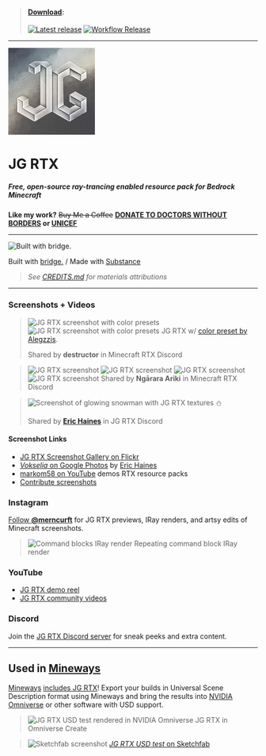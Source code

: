 > #### [Download](https://github.com/jasonjgardner/jg-rtx/releases):
> 
> [![Latest release](https://github.com/jasonjgardner/jg-rtx/actions/workflows/release.yml/badge.svg)](https://github.com/jasonjgardner/jg-rtx/actions/workflows/release.yml) [![Workflow Release](https://github.com/jasonjgardner/jg-rtx/actions/workflows/main.yml/badge.svg)](https://github.com/jasonjgardner/jg-rtx/actions/workflows/main.yml)

---

![Pack Icon](RP/pack_icon.png)
# JG RTX

##### Free, open-source ray-trancing enabled resource pack for Bedrock Minecraft

__Like my work?__ ~~Buy Me a Coffee~~ __[DONATE TO DOCTORS WITHOUT BORDERS](https://www.doctorswithoutborders.org/) or [UNICEF](https://www.unicefusa.org/)__

---
![Built with bridge.](https://user-images.githubusercontent.com/1903667/148700768-ed1b0b60-a594-4add-8c8f-97aacd79762f.png)

Built with [bridge.](https://bridge-core.github.io/) / Made with [Substance](https://www.adobe.com/creativecloud/3d-augmented-reality.html)
> _See [CREDITS.md](CREDITS.md) for materials attributions_

---

### Screenshots + Videos
> ![JG RTX screenshot with color presets](https://user-images.githubusercontent.com/1903667/148662037-ae8e98f9-e865-49bc-a32d-347149ccfd49.jpg)
> ![JG RTX screenshot with color presets](https://user-images.githubusercontent.com/1903667/148662038-98266398-7794-4596-bae9-a50f1e09ec7d.jpg)
> JG RTX w/ [color preset by Alegzzis](https://discord.com/channels/691547840463241267/919021996271108108/920208551069229056).
>
> Shared by **destructor** in Minecraft RTX Discord

> ![JG RTX screenshot](https://user-images.githubusercontent.com/1903667/148661807-c1804147-4159-4385-890a-f1f3ba30db86.jpg)
> ![JG RTX screenshot](https://user-images.githubusercontent.com/1903667/148661809-9c45f5a7-54af-4a2d-bd59-c567eae80a20.jpg)
> ![JG RTX screenshot](https://user-images.githubusercontent.com/1903667/148661811-35ad539e-2bfc-4e1d-8468-94768cfa5098.jpg)
> ![JG RTX screenshot](https://user-images.githubusercontent.com/1903667/148661812-2df0936d-6f49-4b9c-a245-f9458cfacfd4.jpg)
> Shared by **Ngārara Ariki** in Minecraft RTX Discord

> ![Screenshot of glowing snowman with JG RTX textures](https://user-images.githubusercontent.com/1903667/148662162-b01762d7-3334-4806-8766-6a5ebf7c4c57.jpg)
> ⛄
>
> Shared by **[Eric Haines](https://github.com/erich666)** in JG RTX Discord

#### Screenshot Links
- [JG RTX Screenshot Gallery on Flickr](https://www.flickr.com/photos/jasongardner/albums/72157719469112264)
- [*Vokselia* on Google Photos](https://photos.app.goo.gl/nffv8T79YA4bwkzP8) by [Eric Haines](https://github.com/erich666)
- [markom58 on YouTube](https://www.youtube.com/c/markom58/search?query=JG%20RTX) demos RTX resource packs
- [Contribute screenshots](https://github.com/jasonjgardner/jg-rtx/discussions/categories/screenshots)

### Instagram
[Follow **@merncurft**](https://www.instagram.com/merncurft/) for JG RTX previews, IRay renders, and artsy edits of Minecraft screenshots.
> ![Command blocks IRay render](https://user-images.githubusercontent.com/1903667/143306432-95399c7c-672e-4567-b78d-c77183e7ae64.jpg)
> Repeating command block IRay render

### YouTube
- [JG RTX demo reel](https://www.youtube.com/playlist?list=PL8PY_n6h2FGXHHcfU4ifiWdeIYg8TNB8N)
- [JG RTX community videos](https://youtube.com/playlist?list=PL8PY_n6h2FGW7OnrGPV4-rKQKYo_JvuBH)

### Discord
Join the [JG RTX Discord server](https://discord.gg/nJmKSgmqyY) for sneak peeks and extra content.

---

## Used in [Mineways](http://mineways.com)
[Mineways](https://github.com/erich666/Mineways/) [includes JG RTX](http://www.realtimerendering.com/erich/minecraft/public/mineways/textures.html#candy)! Export your builds in Universal Scene Description format using Mineways and bring the results into [NVIDIA Omniverse](https://www.nvidia.com/en-us/omniverse/) or other software with USD support. 

> ![JG RTX USD test rendered in NVIDIA Omniverse](https://user-images.githubusercontent.com/1903667/143316694-f66bce34-158e-4557-aaa3-cb283b8f6ca5.jpg)
> JG RTX in Omniverse Create

> ![Sketchfab screenshot](https://user-images.githubusercontent.com/1903667/143307109-eaa3dd53-effe-41f4-a73c-4772d3eeb9ba.jpg)
> [*JG RTX USD test* on Sketchfab](https://skfb.ly/oq9zu)
